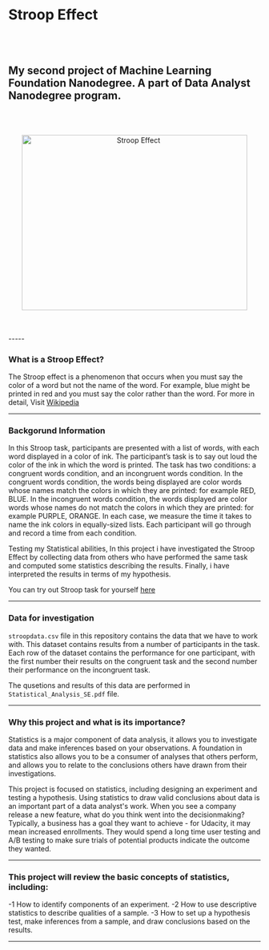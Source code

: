 # Stroop Effect

<br>
<br>

## My second project of Machine Learning Foundation Nanodegree. A part of Data Analyst Nanodegree program.

<br>
<br>

<p align = 'center'>
    <img src= 'https://camo.githubusercontent.com/1f2b00dad71fad0d737a1c55daee37fed28f2b6c/68747470733a2f2f732d6d656469612d63616368652d616b302e70696e696d672e636f6d2f6f726967696e616c732f35652f62302f32382f35656230323837626538636563623134396434356234646230326434626231352e706e67' width = '450' height = '350' alt = 'Stroop Effect'>
</p>

<br>
<br>
-----

### What is a Stroop Effect?

The Stroop effect is a phenomenon that occurs when you must say the color of a word but not the name of the word. For example, blue might be printed in red and you must say the color rather than the word. For more in detail, Visit [Wikipedia](https://en.wikipedia.org/wiki/Stroop_effect)

-----

### Backgorund Information

In this Stroop task, participants are presented with a list of words, with each word displayed in a color of ink. The participant’s task is to say out loud the color of the ink in which the word is printed. The task has two conditions: a congruent words condition, and an incongruent words condition. In the congruent words condition, the words being displayed are color words whose names match the colors in which they are printed: for example RED, BLUE. In the incongruent words condition, the words displayed are color words whose names do not match the colors in which they are printed: for example PURPLE, ORANGE. In each case, we measure the time it takes to name the ink colors in equally-sized lists. Each participant will go through and record a time from each condition.

Testing my Statistical abilities, In this project i have investigated the Stroop Effect by collecting data from others who have performed the same task and computed some statistics describing the results. Finally, i have interpreted the results in terms of my hypothesis.

You can try out Stroop task for yourself [here](https://faculty.washington.edu/chudler/java/ready.html)

-----

### Data for investigation

`stroopdata.csv` file in this repository contains the data that we have to work with. This dataset contains results from a number of participants in the task. Each row of the dataset contains the performance for one participant, with the first number their results on the congruent task and the second number their performance on the incongruent task. 

The qusetions and results of this data are performed in `Statistical_Analysis_SE.pdf` file.

-----

### Why this project and what is its importance?

Statistics is a major component of data analysis, it allows you to investigate data and make inferences based on your observations. A foundation in statistics also allows you to be a consumer of analyses that others perform, and allows you to relate to the conclusions others have drawn from their investigations.

This project is focused on statistics, including designing an experiment and testing a hypothesis. Using statistics to draw valid conclusions about data is an important part of a data analyst's work. When you see a company release a new feature, what do you think went into the decisionmaking? Typically, a business has a goal they want to achieve - for Udacity, it may mean increased enrollments. They would spend a long time user testing and A/B testing to make sure trials of potential products indicate the outcome they wanted.

-----

### This project will review the basic concepts of statistics, including:
 -1 How to identify components of an experiment.
 -2 How to use descriptive statistics to describe qualities of a sample.
 -3 How to set up a hypothesis test, make inferences from a sample, and draw conclusions based on the results.
 
-----